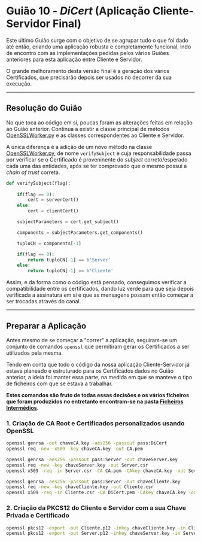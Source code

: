 # Guião 10 -  *DiCert* (Aplicação Cliente-Servidor Final)

Este último Guião surge com o objetivo de se agrupar tudo o que foi dado até então, criando uma aplicação robusta e completamente funcional, indo de encontro com as implementações pedidas pelos vários Guiões anteriores para esta aplicação entre Cliente e Servidor.

O grande melhoramento desta versão final é a geração dos vários Certificados, que precisarão depois ser usados no decorrer da sua execução.

---

## Resolução do Guião

No que toca ao código em si, poucas foram as alterações feitas em relação ao Guião anterior. Continua a existir a classe principal de métodos [OpenSSLWorker.py](https://github.com/uminho-miei-crypto/1920-G9/blob/master/Gui%C3%B5es/G10/OpenSSLWorker.py) e as classes correspondentes ao Cliente e Servidor.

A única diferença é a adição de um novo método na classe [OpenSSLWorker.py](https://github.com/uminho-miei-crypto/1920-G9/blob/master/Gui%C3%B5es/G10/OpenSSLWorker.py), de nome ```verifySubject``` e cuja responsabilidade passa por verificar se o Certificado é proveninente do *subject* correto/esperado cada uma das entidades, após se ter comprovado que o mesmo possui a *chain of trust* correta.

```python
def verifySubject(flag):
    
    if(flag == 0):
        cert = serverCert()
    else:
        cert = clientCert()

    subjectParameters = cert.get_subject()

    components = subjectParameters.get_components()

    tuploCN = components[-1]

    if(flag == 0):
        return tuploCN[-1] == b'Server'
    else:
        return tuploCN[-1] == b'Cliente'
```

Assim, e da forma como o código está pensado, conseguimos verificar a compatibilidade entre os certificados, dando luz verde para que seja depois verificada a assinatura em si e que as mensagens possam então começar a ser trocadas através do canal.

---

## Preparar a Aplicação

Antes mesmo de se começar a "correr" a aplicação, seguiram-se um conjunto de comandos ``openssl`` que permitiram gerar os Certificados a ser utilizados pela mesma. 

Tendo em conta que todo o código da nossa aplicação Cliente-Servidor já estava planeado e estruturado para os Certificados dados no Guião anterior, a ideia foi manter essa parte, na medida em que se manteve o tipo de ficheiros com que se estava a trabalhar.

**Estes comandos são fruto de todas essas decisões e os vários ficheiros que foram produzidos no entretanto encontram-se na pasta [Ficheiros Intermédios]().**

### 1. Criação de CA Root e Certificados personalizados usando OpenSSL

```bash
openssl genrsa -out chaveCA.key -aes256 -passout pass:DiCert
openssl req -new -x509 -key chaveCA.key -out CA.pem

openssl genrsa -aes256 -passout pass:Server -out chaveServer.key
openssl req -new -key chaveServer.key -out Server.csr 
openssl x509 -req -in Server.csr -CA CA.pem -CAkey chaveCA.key -out Server.pem -CAcreateserial

openssl genrsa -aes256 -passout pass:Server -out chaveCliente.key
openssl req -new -key chaveCliente.key -out Cliente.csr
openssl x509 -req -in Cliente.csr -CA DiCert.pem -CAkey chaveCA.key -out Cliente.pem -CAcreateserial
```

### 2. Criação da PKCS12 do Cliente e Servidor com a sua Chave Privada e Certificado
```bash
openssl pkcs12 -export -out Cliente.p12 -inkey chaveCliente.key -in Cliente.pem
openssl pkcs12 -export -out Server.p12 -inkey chaveServer.key -in Server.pem
```